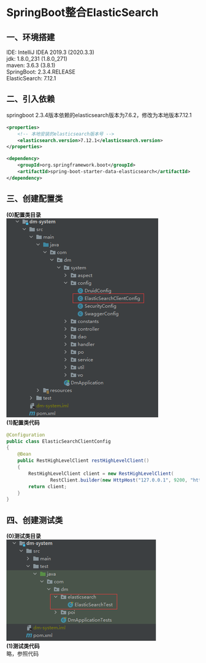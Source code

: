 # SpringBoot整合ElasticSearch

## 一、环境搭建

IDE: IntelliJ IDEA 2019.3 (2020.3.3)   
jdk: 1.8.0_231 (1.8.0_271)   
maven: 3.6.3 (3.8.1)   
SpringBoot: 2.3.4.RELEASE   
ElasticSearch: 7.12.1

## 二、引入依赖
springboot 2.3.4版本依赖的elasticsearch版本为7.6.2，修改为本地版本7.12.1
```xml
<properties>
    <!-- 本地安装的elasticsearch版本号 -->
    <elasticsearch.version>7.12.1</elasticsearch.version>
</properties>
```
```xml
<dependency>
    <groupId>org.springframework.boot</groupId>
    <artifactId>spring-boot-starter-data-elasticsearch</artifactId>
</dependency>
```

## 三、创建配置类
**(0)配置类目录**   
![avatar](../images/dm-elasticsearch/ElasticSearch配置类.png)   
**(1)配置类代码**
```java
@Configuration
public class ElasticSearchClientConfig
{
	@Bean
	public RestHighLevelClient restHighLevelClient()
	{
		RestHighLevelClient client = new RestHighLevelClient(
				RestClient.builder(new HttpHost("127.0.0.1", 9200, "http")));
		return client;
	}
}
```

## 四、创建测试类
**(0)测试类目录**   
![avatar](../images/dm-elasticsearch/ElasticSearch测试类.png)   
**(1)测试类代码**   
略，参照代码
